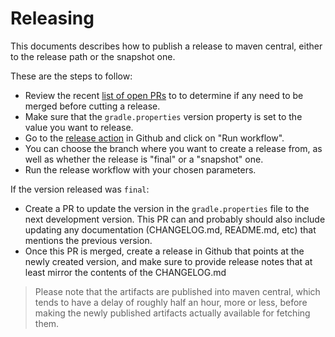 # Releasing

This documents describes how to publish a release to maven central, either to the release path or
the snapshot one.

These are the steps to follow:

- Review the recent [list of open PRs](https://github.com/open-telemetry/opentelemetry-android/pulls) to to 
  determine if any need to be merged before cutting a release.
- Make sure that the `gradle.properties` version property is set to the value you want to release.
- Go to
  the [release action](https://github.com/open-telemetry/opentelemetry-android/actions/workflows/release.yml)
  in Github and click on "Run workflow".
- You can choose the branch where you want to create a release from, as well as whether the release
  is "final" or a "snapshot" one.
- Run the release workflow with your chosen parameters.

If the version released was `final`:

- Create a PR to update the version in the `gradle.properties` file to
  the next development version. This PR can and probably should also include updating any
  documentation (CHANGELOG.md, README.md, etc) that mentions the previous version.
- Once this PR is merged, create a release in Github that points at the newly created version, and
  make sure to provide release notes that at least mirror the contents of the CHANGELOG.md

> Please note that the artifacts are published into maven central, which tends to have a delay of
> roughly half an hour, more or less, before making the newly published artifacts actually available
> for fetching them.
